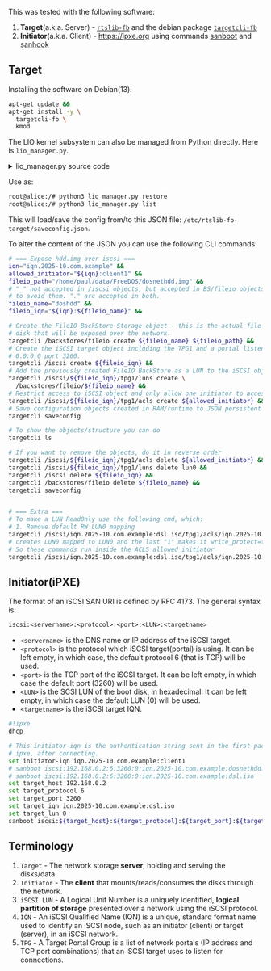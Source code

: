 This was tested with the following software:
1. **Target**(a.k.a. Server) -
  [`rtslib-fb`](https://github.com/open-iscsi/rtslib-fb) and the debian package
  [`targetcli-fb`](https://packages.debian.org/bookworm/targetcli-fb)
2. **Initiator**(a.k.a. Client) - https://ipxe.org using commands
  [sanboot](https://ipxe.org/cmd/sanboot) and
  [sanhook](https://ipxe.org/cmd/sanhook)

## Target
Installing the software on Debian(13):
```sh
apt-get update &&
apt-get install -y \
  targetcli-fb \
  kmod
```

The LIO kernel subsystem can also be managed from Python directly. Here is
`lio_manager.py`.
<details>
<summary>lio_manager.py source code</summary>

```py
# Author: AI
import sys
import os
import json
from rtslib_fb.root import RTSRoot
from rtslib_fb.utils import RTSLibError

# --- Configuration ---
# This path must match where you store your configuration
CONFIG_PATH = '/etc/rtslib-fb-target/saveconfig.json'

def initialize_root():
    """Initializes the connection to the LIO kernel subsystem (configfs)."""
    try:
        # We use the minimal constructor, as learned from the debugging process
        return RTSRoot()
    except Exception as e:
        print(f"\n[ERROR] Failed to initialize LIO connection to kernel (configfs).")
        print(f"The root cause is likely a low-level permission or missing kernel module.")
        print(f"Details: {e}")
        sys.exit(1)

def restore_config():
    """Restores the configuration from the saved JSON file."""
    root = initialize_root()

    if not os.path.exists(CONFIG_PATH):
        print(f"[FATAL] Configuration file not found at: {CONFIG_PATH}")
        sys.exit(1)

    try:
        print(f"[INFO] Reading configuration from: {CONFIG_PATH}")
        with open(CONFIG_PATH, 'r') as f:
            config_data = json.load(f)

        print("[INFO] Attempting to restore configuration to kernel...")
        # Restore with target and storage object arguments (no 'auth' or 'check_existing')
        errors = root.restore(config_data, target=True, storage_object=True)

        if errors:
            print("[SUCCESS] Configuration restored with non-fatal issues (often cleanup errors).")
            # print("Non-fatal errors encountered:")
            # for error in errors:
            #     print(f"  - {error}")
        else:
            print("[SUCCESS] LIO configuration fully restored and active.")

    except Exception as e:
        print(f"\n[CRITICAL FAILURE] Failed to restore configuration: {e}")
        sys.exit(1)

def save_config():
    """Saves the current active configuration from the kernel to the JSON file."""
    root = initialize_root()

    try:
        print(f"[INFO] Saving active configuration to: {CONFIG_PATH}")
        root.save_to_file(CONFIG_PATH)
        print("[SUCCESS] Configuration saved.")
    except Exception as e:
        print(f"\n[CRITICAL FAILURE] Failed to save configuration: {e}")
        print("Check write permissions for the configuration directory.")
        sys.exit(1)


def list_config():
    """Prints the current configuration tree (equivalent to 'ls')."""
    root = initialize_root()
    # Note: We can't use root.print_config() directly as it may not exist in this rtslib version.
    print("\n--- ACTIVE LIO CONFIGURATION (Manual Dump) ---")

    # Simple dump of the current active configuration
    try:
        config_dump = json.dumps(root.dump(), indent=4)
        print(config_dump)
        print("---------------------------------------------")
        print("[INFO] Target is currently active in kernel.")
    except Exception as e:
        print(f"[ERROR] Could not dump configuration tree: {e}")


def show_usage():
    """Prints usage instructions."""
    script_path = os.path.basename(sys.argv[0])
    print(f"\nUsage: python3 {script_path} <command>")
    print("\nCommands:")
    print("  restore  - Loads the configuration from the JSON file into the kernel (use after boot or config change).")
    print("  save     - Saves the current kernel state to the JSON file.")
    print("  list     - Prints the current active configuration tree in JSON format.")
    print("  status   - Alias for 'list'.")
    sys.exit(1)

if __name__ == "__main__":
    if len(sys.argv) < 2:
        show_usage()

    command = sys.argv[1].lower()

    if command == 'restore':
        restore_config()
    elif command == 'save':
        save_config()
    elif command in ('list', 'status'):
        list_config()
    else:
        show_usage()
```
</details>

Use as:
```sh
root@alice:/# python3 lio_manager.py restore
root@alice:/# python3 lio_manager.py list
```

This will load/save the config from/to this JSON file:
`/etc/rtslib-fb-target/saveconfig.json`.

To alter the content of the JSON you can use the following CLI commands:

```sh
# === Expose hdd.img over iscsi ===
iqn="iqn.2025-10.com.example" &&
allowed_initiator="${iqn}:client1" &&
fileio_path="/home/paul/data/FreeDOS/dosnethdd.img" &&
# "_" not accepted in /iscsi objects, but accepted in BS/fileio objects. better
# to avoid them. "." are accepted in both.
fileio_name="doshdd" &&
fileio_iqn="${iqn}:${fileio_name}" &&

# Create the FileIO BackStore Storage object - this is the actual file on the
# disk that will be exposed over the network.
targetcli /backstores/fileio create ${fileio_name} ${fileio_path} &&
# Create the iSCSI target object including the TPG1 and a portal listening on
# 0.0.0.0 port 3260.
targetcli /iscsi create ${fileio_iqn} &&
# Add the previously created FileIO BackStore as a LUN to the iSCSI object. 
targetcli /iscsi/${fileio_iqn}/tpg1/luns create \
  /backstores/fileio/${fileio_name} &&
# Restrict access to iSCSI object and only allow one initiator to access it.
targetcli /iscsi/${fileio_iqn}/tpg1/acls create ${allowed_initiator} &&
# Save configuration objects created in RAM/runtime to JSON persistent storage.
targetcli saveconfig

# To show the objects/structure you can do
targetcli ls

# If you want to remove the objects, do it in reverse order
targetcli /iscsi/${fileio_iqn}/tpg1/acls delete ${allowed_initiator} &&
targetcli /iscsi/${fileio_iqn}/tpg1/luns delete lun0 &&
targetcli /iscsi delete ${fileio_iqn} &&
targetcli /backstores/fileio delete ${fileio_name} &&
targetcli saveconfig


# === Extra ===
# To make a LUN ReadOnly use the following cmd, which:
# 1. Remove default RW LUN0 mapping
targetcli /iscsi/iqn.2025-10.com.example:dsl.iso/tpg1/acls/iqn.2025-10.com.example:client1 delete 0
# creates LUN0 mapped to LUN0 and the last "1" makes it write_protect=true (ro).
# So these commands run inside the ACLS allowed_initiator
targetcli /iscsi/iqn.2025-10.com.example:dsl.iso/tpg1/acls/iqn.2025-10.com.example:client1 create 0 0 1
```

## Initiator(iPXE)
The format of an iSCSI SAN URI is defined by RFC 4173. The general syntax is:
```txt
iscsi:<servername>:<protocol>:<port>:<LUN>:<targetname>
```
- `<servername>` is the DNS name or IP address of the iSCSI target.
- `<protocol>` is the protocol which iSCSI target(portal) is using. It can be
left empty, in which case, the default protocol 6 (that is TCP) will be used.
- `<port>` is the TCP port of the iSCSI target. It can be left empty, in which
case the default port (3260) will be used.
- `<LUN>` is the SCSI LUN of the boot disk, in hexadecimal. It can be left
empty, in which case the default LUN (0) will be used.
- `<targetname>` is the iSCSI target IQN.

```sh
#!ipxe
dhcp

# This initiator-iqn is the authentication string sent in the first packet by
# ipxe, after connecting.
set initiator-iqn iqn.2025-10.com.example:client1
# sanboot iscsi:192.168.0.2:6:3260:0:iqn.2025-10.com.example:dosnethdd.img
# sanboot iscsi:192.168.0.2:6:3260:0:iqn.2025-10.com.example:dsl.iso
set target_host 192.168.0.2
set target_protocol 6
set target_port 3260
set target_iqn iqn.2025-10.com.example:dsl.iso
set target_lun 0
sanboot iscsi:${target_host}:${target_protocol}:${target_port}:${target_lun}:${target_iqn}
```

## Terminology
1. `Target` - The network storage **server**, holding and serving the
disks/data.
2. `Initiator` - The **client** that mounts/reads/consumes the disks through the
network.
3. `iSCSI LUN` - A Logical Unit Number is a uniquely identified, **logical
partition of storage** presented over a network using the iSCSI protocol.
4. `IQN` - An iSCSI Qualified Name (IQN) is a unique, standard format name used
to identify an iSCSI node, such as an initiator (client) or target (server), in
an iSCSI network.
5. `TPG` - A Target Portal Group is a list of network portals (IP address and
TCP port combinations) that an iSCSI target uses to listen for connections.
